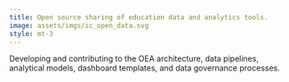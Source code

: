 ```yaml
---
title: Open source sharing of education data and analytics tools.
image: assets/imgs/ic_open_data.svg
style: mt-3
---
```

Developing and contributing to the OEA architecture, data pipelines, analytical models, dashboard templates, and data governance processes.
